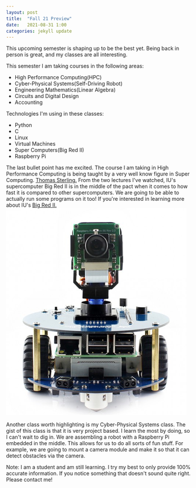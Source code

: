 ```yaml
---
layout: post
title:  "Fall 21 Preview"
date:   2021-08-31 1:00
categories: jekyll update
---
```


This upcoming semester is shaping up to be the best yet. Being back in person is great, and my classes are all
interesting.

This semester I am taking courses in the following areas:
 * High Performance Computing(HPC)
 * Cyber-Physical Systems(Self-Driving Robot)
 * Engineering Mathematics(Linear Algebra)
 * Circuits and Digital Design
 * Accounting

Technologies I'm using in these classes:
* Python
* C
* Linux
* Virtual Machines
* Super Computers(Big Red II)
* Raspberry Pi

The last bullet point has me excited. The course I am taking in High Performance Computing is
being taught by a very well know figure in Super Computing. [Thomas Sterling.](https://luddy.indiana.edu/contact/profile/?profile_id=303)
From the two lectures I've watched, IU's supercomputer Big Red II is in the middle of the pact when it comes to how fast it is
compared to other supercomputers. We are going to be able to actually run some programs on it too!
If you're interested in learning more about IU's [Big Red II.]([https://www.hpcwire.com/2013/04/19/big_red_ii_colors_new_page_for_hybrid_systems/)
<img src="/assets/alphabot2-image.png"/>

Another class worth highlighting is my Cyber-Physical Systems class. The gist of this class is that it is very project based.
I learn the most by doing, so I can't wait to dig in. We are assembling a robot with a Raspberry Pi embedded in the middle. This allows for us to do all sorts of fun stuff. For example, we are going to mount a camera module and make it so that it can detect obstacles via the camera.

<p>
  <p>
    Note: I am a student and am still learning. I try my best to only provide 100% accurate information. If you notice something that doesn't sound quite right. Please contact me!
  </p>
</p>
